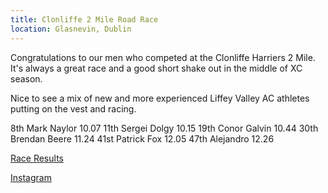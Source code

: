 ```yaml
---
title: Clonliffe 2 Mile Road Race
location: Glasnevin, Dublin
---
```


Congratulations to our men who competed at the Clonliffe Harriers 2 Mile. It's always a great race and a good short shake out in the middle of XC season. 

Nice to see a mix of new and more experienced Liffey Valley AC athletes putting on the vest and racing. 

8th Mark Naylor 10.07 
11th Sergei Dolgy 10.15
19th Conor Galvin 10.44
30th Brendan Beere 11.24
41st Patrick Fox 12.05
47th Alejandro 12.26

<a href="/races/2022-11-27-clonliffe-2-mile/" target="_blank" rel="noopener noreferrer">Race Results</a>

<a href="https://www.instagram.com/p/CleK-I_MIkz/" target="_blank" rel="noopener noreferrer">Instagram</a>
 

